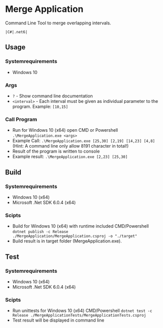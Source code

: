 # Merge Application
Command Line Tool to merge overlapping intervals.

`|C#|.net6|`

## Usage
### Systemrequirements
* Windows 10

### Args
* `?` - Show command line documentation
* `<interval>` - Each interval must be given as individual parameter to the program. Example: `[10,15]`

### Call Program
* Run for Windows 10 (x64) open CMD or Powershell `.\MergeApplication.exe <args>`
* Example Call: `.\MergeApplication.exe [25,30] [2,19] [14,23] [4,8]` (Hint: A command line only allow 8191 character in total!)
* Result of the program is written to console
* Example result: `.\MergeApplication.exe [2,23] [25,30]`


## Build
### Systemrequirements
* Windows 10 (x64)
* Microsoft .Net SDK 6.0.4 (x64)

### Scipts
* Build for Windows 10 (x64) with runtime included CMD/Powershell `dotnet publish -c Release ./MergeApplication/MergeApplication.csproj -o "./target"`
* Build result is in target folder (MergeApplication.exe).


## Test
### Systemrequirements
* Windows 10 (x64)
* Microsoft .Net SDK 6.0.4 (x64)

### Scipts
* Run unittests for Windows 10 (x64) CMD/Powershell `dotnet test -c Release ./MergeApplicationTests/MergeApplicationTests.csproj`
* Test result will be displayed in command line